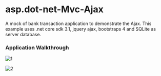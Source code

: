 # asp.dot-net-Mvc-Ajax

A mock of bank transaction application to demonstrate the Ajax. This example uses .net core sdk 3.1, jquery ajax, bootstraps 4 
and SQLite as server database. 

### Application Walkthrough

![1](https://user-images.githubusercontent.com/16623796/84047042-6d9b9200-a9dd-11ea-9866-330079d07002.png)

![2](https://user-images.githubusercontent.com/16623796/84047069-77bd9080-a9dd-11ea-897a-cb4bf3cefc72.png)


